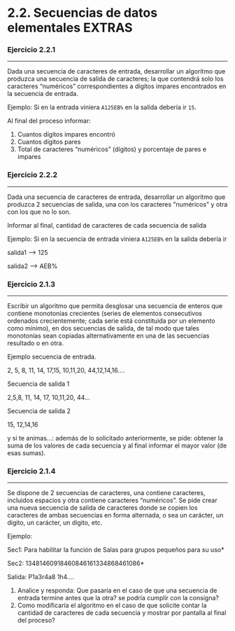 # 2.2. Secuencias de datos elementales EXTRAS

### Ejercicio 2.2.1
---

Dada una secuencia de caracteres de entrada, desarrollar un algoritmo que produzca una secuencia de salida de caracteres; la que contendrá solo los caracteres “numéricos” correspondientes a dígitos impares encontrados en la secuencia de entrada.

Ejemplo: Si en la entrada viniera `A125EB%` en la salida debería ir `15`.

Al final del proceso informar:

1. Cuantos dígitos impares encontró
2. Cuantos dígitos pares
3. Total de caracteres “numéricos” (dígitos) y porcentaje de pares e impares

### Ejercicio 2.2.2
---

Dada una secuencia de caracteres de entrada, desarrollar un algoritmo que produzca 2 secuencias de salida, una con los caracteres "numéricos" y otra con los que no lo son.

Informar al final, cantidad de caracteres de cada secuencia de salida

Ejemplo: Si en la secuencia de entrada viniera `A125EB%` en la salida debería ir

salida1 --> 125

salida2 --> AEB%

### Ejercicio 2.1.3
---

Escribir un algoritmo que permita desglosar una secuencia de enteros que contiene monotonías crecientes (series de elementos consecutivos ordenados crecientemente; cada serie está constituida por un elemento como mínimo), en dos secuencias de salida, de tal modo que tales monotonías sean copiadas alternativamente en una de las secuencias resultado o en otra.

Ejemplo secuencia de entrada.

2, 5, 8, 11, 14, 17,15, 10,11,20, 44,12,14,16….

Secuencia de salida 1

2,5,8, 11, 14, 17, 10,11,20, 44…

Secuencia de salida 2

15, 12,14,16

y si te animas...: además de lo solicitado anteriormente, se pide: obtener la suma de los valores de cada secuencia y al final informar el mayor valor (de esas sumas).

### Ejercicio 2.1.4
---

Se dispone de 2 secuencias de caracteres, una contiene caracteres, incluidos espacios y otra contiene caracteres “numéricos”. Se pide crear una nueva secuencia de salida de caracteres donde se copien los caracteres de ambas secuencias en forma alternada, o sea un carácter, un digito, un carácter, un digito, etc.

Ejemplo:

Sec1: Para habilitar la función de Salas para grupos pequeños para su uso*

Sec2: 13481460918460846161334868461086*

Salida: P1a3r4a8 1h4….

1. Analice y responda: Que pasaría en el caso de que una secuencia de entrada termine antes que la otra? se podría cumplir con la consigna?
2. Como modificaría el algoritmo en el caso de que solicite contar la cantidad de caracteres de cada secuencia y mostrar por pantalla al final del proceso?